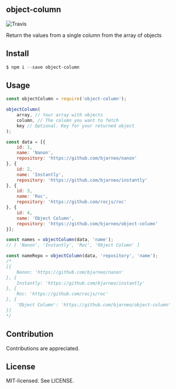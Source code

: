 object-column
--
![Travis](https://travis-ci.org/bjarneo/object-column.svg?branch=master)

Return the values from a single column from the array of objects

Install
--

```js
$ npm i --save object-column
```

Usage
--

```js
const objectColumn = require('object-column');

objectColumn(
    array, // Your array with objects 
    column, // The column you want to fetch 
    key // Optional. Key for your returned object
);

```

```js
const data = [{
    id: 1,
    name: 'Nanon',
    repository: 'https://github.com/bjarneo/nanon'
}, {
    id: 2,
    name: 'Instantly',
    repository: 'https://github.com/bjarneo/instantly'
}, {
    id: 3,
    name: 'Roc',
    repository: 'https://github.com/rocjs/roc'
}, {
    id: 4,
    name: 'Object Column',
    repository: 'https://github.com/bjarneo/object-column'
}];

const names = objectColumn(data, 'name');
// [ 'Nanon', 'Instantly', 'Roc', 'Object Column' ] 

const nameRepo = objectColumn(data, 'repository', 'name');
/*
[{
    Nanon: 'https://github.com/bjarneo/nanon'
}, {
    Instantly: 'https://github.com/bjarneo/instantly'
}, {
    Roc: 'https://github.com/rocjs/roc'
}, {
    'Object Column': 'https://github.com/bjarneo/object-column'
}]
*/

```

Contribution
--
Contributions are appreciated.

License
--
MIT-licensed. See LICENSE.
